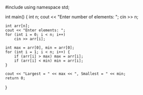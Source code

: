 #include <iostream>
using namespace std;

int main() {
    int n;
    cout << "Enter number of elements: ";
    cin >> n;

    int arr[n];
    cout << "Enter elements: ";
    for (int i = 0; i < n; i++)
        cin >> arr[i];

    int max = arr[0], min = arr[0];
    for (int i = 1; i < n; i++) {
        if (arr[i] > max) max = arr[i];
        if (arr[i] < min) min = arr[i];
    }

    cout << "Largest = " << max << ", Smallest = " << min;
    return 0;
}
